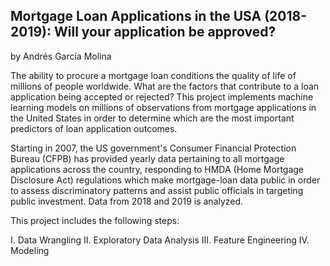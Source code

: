 ## Mortgage Loan Applications in the USA (2018-2019): Will your application be approved?
by Andrés García Molina

The ability to procure a mortgage loan conditions the quality of life of millions of people worldwide. What are the factors that contribute to a loan application being accepted or rejected? This project implements machine learning models on millions of observations from mortgage applications in the United States in order to determine which are the most important predictors of loan application outcomes.

Starting in 2007, the US government's Consumer Financial Protection Bureau (CFPB) has provided yearly data pertaining to all mortgage applications across the country, responding to HMDA (Home Mortgage Disclosure Act) regulations which make mortgage-loan data public in order to assess discriminatory patterns and assist public officials in targeting public investment. Data from 2018 and 2019 is analyzed.

This project includes the following steps:

I.   Data Wrangling
II.  Exploratory Data Analysis
III. Feature Engineering
IV.  Modeling
